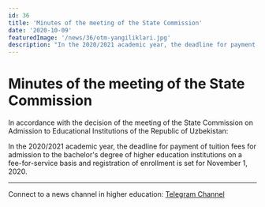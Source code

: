 ```yaml
---
id: 36
title: 'Minutes of the meeting of the State Commission'
date: '2020-10-09'
featuredImage: '/news/36/otm-yangiliklari.jpg'
description: "In the 2020/2021 academic year, the deadline for payment of tuition fees for admission to the bachelor's degree of higher education institutions on a fee-for-service basis and registration of enrollment is set for November 1, 2020"
---
```


# Minutes of the meeting of the State Commission

In accordance with the decision of the meeting of the State Commission on Admission to Educational Institutions of the Republic of Uzbekistan:

In the 2020/2021 academic year, the deadline for payment of tuition fees for admission to the bachelor's degree of higher education institutions on a fee-for-service basis and registration of enrollment is set for November 1, 2020.

---

Connect to a news channel in higher education: [Telegram Channel](https://t.me/joinchat/AAAAAFWcf-p7bkFXyyVlNw)
